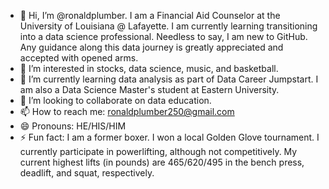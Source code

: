 - 👋 Hi, I’m @ronaldplumber. I am a Financial Aid Counselor at the University of Louisiana @ Lafayette. I am currently learning transitioning into a data science professional. Needless to say, I am new to GitHub. Any guidance along this data journey is greatly appreciated      and accepted with opened arms.
- 👀 I’m interested in stocks, data science, music, and basketball.
- 🌱 I’m currently learning data analysis as part of Data Career Jumpstart. I am also a Data Science Master's student at Eastern University. 
- 💞️ I’m looking to collaborate on data education.
- 📫 How to reach me: ronaldplumber250@gmail.com
- 😄 Pronouns: HE/HIS/HIM
- ⚡ Fun fact: I am a former boxer. I won a local Golden Glove tournament. I currently participate in powerlifting, although not competitively. My current highest lifts (in pounds) are 465/620/495 in the bench press, deadlift, and squat, respectively.

<!---
ronaldplumber/ronaldplumber is a ✨ special ✨ repository because its `README.md` (this file) appears on your GitHub profile.
You can click the Preview link to take a look at your changes.
--->
